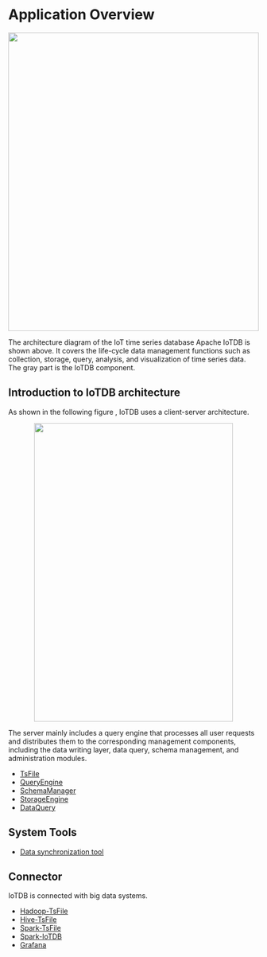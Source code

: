 <!--

    Licensed to the Apache Software Foundation (ASF) under one
    or more contributor license agreements.  See the NOTICE file
    distributed with this work for additional information
    regarding copyright ownership.  The ASF licenses this file
    to you under the Apache License, Version 2.0 (the
    "License"); you may not use this file except in compliance
    with the License.  You may obtain a copy of the License at
    
        http://www.apache.org/licenses/LICENSE-2.0
    
    Unless required by applicable law or agreed to in writing,
    software distributed under the License is distributed on an
    "AS IS" BASIS, WITHOUT WARRANTIES OR CONDITIONS OF ANY
    KIND, either express or implied.  See the License for the
    specific language governing permissions and limitations
    under the License.

-->

# Application Overview

<img style="width:100%; max-width:800px; max-height:600px; margin-left:auto; margin-right:auto; display:block;" src="https://user-images.githubusercontent.com/19167280/73625222-ddd88680-467e-11ea-9098-e808ed4979c5.png">

The architecture diagram of the IoT time series database Apache IoTDB is shown above. It covers the life-cycle data management functions such as collection, storage, query, analysis, and visualization of time series data. The gray part is the IoTDB component.

## Introduction to IoTDB architecture

As shown in the following figure ,  IoTDB uses a client-server architecture.

<img style="width:100%; max-width:400px; max-height:600px; margin-left:auto; margin-right:auto; display:block;" src="https://user-images.githubusercontent.com/19167280/73625221-ddd88680-467e-11ea-9cf3-70367e5886f4.png">

The server mainly includes a query engine that processes all user requests and distributes them to the corresponding management components, including the data writing layer, data query, schema management, and administration modules.

* [TsFile](../TsFile/TsFile.md)
* [QueryEngine](../QueryEngine/QueryEngine.md)
* [SchemaManager](../SchemaManager/SchemaManager.md)
* [StorageEngine](../StorageEngine/StorageEngine.md)
* [DataQuery](../DataQuery/DataQuery.md)

## System Tools

* [Data synchronization tool](../Tools/Sync.md)

## Connector

IoTDB is connected with big data systems.

* [Hadoop-TsFile](../../UserGuide/Ecosystem%20Integration/MapReduce%20TsFile.md)
* [Hive-TsFile](../Connector/Hive-TsFile.md)
* [Spark-TsFile](../Connector/Spark-TsFile.md)
* [Spark-IoTDB](../Connector/Spark-IOTDB.md)
* [Grafana](../../UserGuide/Ecosystem%20Integration/Grafana.md)
